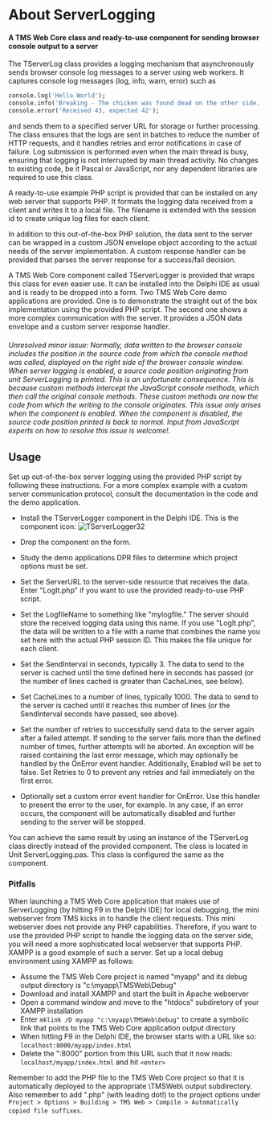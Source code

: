 # About ServerLogging

#### A TMS Web Core class and ready-to-use component for sending browser console output to a server

The TServerLog class provides a logging mechanism that asynchronously sends browser console log messages to a server using web workers. It captures console log messages (log, info, warn, error) such as

```Pascal
console.log('Hello World');
console.info('Breaking - The chicken was found dead on the other side. Who killed it?')
console.error('Received 43, expected 42');
```

and sends them to a specified server URL for storage or further processing. The class ensures that the logs are sent in batches to reduce the number of HTTP requests, and it handles retries and error notifications in case of failure. Log submission is performed even when the main thread is busy, ensuring that logging is not interrupted by main thread activity. No changes to existing code, be it Pascal or JavaScript, nor any dependent libraries are required to use this class.

A ready-to-use example PHP script is provided that can be installed on any web server that supports PHP. It formats the logging data received from a client and writes it to a local file. The filename is extended with the session id to create unique log files for each client.

In addition to this out-of-the-box PHP solution, the data sent to the server can be wrapped in a custom JSON envelope object according to the actual needs of the server implementation. A custom response handler can be provided that parses the server response for a success/fail decision.

A TMS Web Core component called TServerLogger is provided that wraps this class for even easier use. It can be installed into the Delphi IDE as usual and is ready to be dropped into a form.  Two TMS Web Core demo applications are provided. One is to demonstrate the straight out of the box implementation using the provided PHP script. The second one shows a more complex communication with the server. It provides a JSON data envelope and a custom server response handler.

###### Unresolved minor issue: Normally, data written to the browser console includes the position in the source code from which the console method was called, displayed on the right side of the browser console window. When server logging is enabled, a source code position originating from unit ServerLogging is printed. This is an unfortunate consequence. This is because custom methods intercept the JavaScript console methods, which then call the original console methods. These custom methods are now the code from which the writing to the console originates. This issue only arises when the component is enabled. When the component is disabled, the source code position printed is back to normal. Input from JavaScript experts on how to resolve this issue is welcome!.

## Usage

Set up out-of-the-box server logging using the provided PHP script by following these instructions. For a more complex example with a custom server communication protocol, consult the documentation in the code and the demo application.

 - Install the TServerLogger component in the Delphi IDE. This is the component icon: ![TServerLogger32](https://github.com/user-attachments/assets/7137ba34-7470-4cb7-9038-8f8d6e5f3871)

 - Drop the component on the form. 
 - Study the demo applications DPR files to determine which project options must be set.
  - Set the ServerURL to the server-side resource that receives the data. Enter "LogIt.php" if you want to use the provided ready-to-use PHP script.
 - Set the LogfileName to something like "mylogfile." The server should store the received logging data using this name. If you use "LogIt.php", the data will be written to a file with a name that combines the name you set here with the actual PHP session ID. This makes the file unique for each client.
 - Set the SendInterval in seconds, typically 3. The data to send to the server is cached until the time defined here in seconds has passed (or the number of lines cached is greater than CacheLines, see below).
 - Set CacheLines to a number of lines, typically 1000. The data to send to the server is cached until it reaches this number of lines (or the SendInterval seconds have passed, see above).
- Set the number of retries to successfully send data to the server again after a failed attempt. If sending to the server fails more than the defined number of times, further attempts will be aborted. An exception will be raised containing the last error message, which may optionally be handled by the OnError event handler. Additionally, Enabled will be set to false. Set Retries to 0 to prevent any retries and fail immediately on the first error.
- Optionally set a custom error event handler for OnError. Use this handler to present the error to the user, for example. In any case, if an error occurs, the component will be automatically disabled and further sending to the server will be stopped.

You can achieve the same result by using an instance of the TServerLog class directly instead of the provided component. The class is located in Unit ServerLogging.pas. This class is configured the same as the component.

### Pitfalls
When launching a TMS Web Core application that makes use of ServerLogging (by hitting F9 in the Delphi IDE) for local debugging, the mini webserver from TMS kicks in to handle the client requests. This mini webserver does not provide any PHP capabilities. Therefore, if you want to use the provided PHP script to handle the logging data on the server side, you will need a more sophisticated local webserver that supports PHP. XAMPP is a good example of such a server. Set up a local debug environment using XAMPP as follows:

 - Assume the TMS Web Core project is named "myapp" and its debug output directory is "c:\myapp\TMSWeb\Debug"
 - Download and install XAMPP and start the built in Apache webserver
 - Open a command window and move to the "htdocs" subdiretory of your XAMPP installation
 - Enter `mklink /D myapp "c:\myapp\TMSWeb\Debug"` to create a symbolic link that points to the TMS Web Core application output directory
 - When hitting F9 in the Delphi IDE, the browser starts with a URL like so: `localhost:8000/myapp/index.html`
 - Delete the ":8000" portion from this URL such that it now reads: `localhost/myapp/index.html` and hit `<enter>`

Remember to add the PHP file to the TMS Web Core project so that it is automatically deployed to the appropriate \TMSWeb\ output subdirectory. Also remember to add ".php" (with leading dot!) to the project options under `Project > Options > Building > TMS Web > Compile > Automatically copied file suffixes`.
